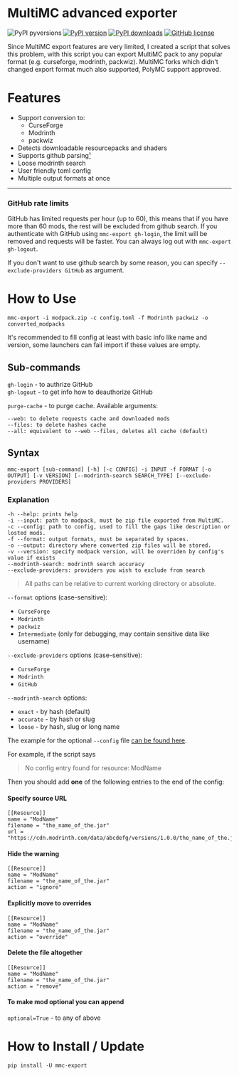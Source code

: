 # MultiMC advanced exporter
![PyPI pyversions](https://img.shields.io/pypi/pyversions/mmc-export)
[![PyPI version](https://img.shields.io/pypi/v/mmc-export?label=mmc-export&color=%2347a637)](https://pypi.org/project/mmc-export)
[![PyPI downloads](https://img.shields.io/pypi/dm/mmc-export?color=%23894bbf)](https://pypistats.org/packages/mmc-export)
[![GitHub license](https://img.shields.io/github/license/RozeFound/mmc-export)](/LICENSE)

Since MultiMC export features are very limited, I created a script that solves this problem, with this script you can export MultiMC pack to any popular format (e.g. curseforge, modrinth, packwiz). MultiMC forks which didn't changed export format much also supported, PolyMC support approved.

# Features

- Support conversion to:
    - CurseForge
    - Modrinth
    - packwiz
- Detects downloadable resourcepacks and shaders
- Supports github parsing[¹](#github-rate-limits)
- Loose modrinth search
- User friendly toml config
- Multiple output formats at once

---
### GitHub rate limits

GitHub has limited requests per hour (up to 60), this means that if you have more than 60 mods, the rest will be excluded from github search. 
If you authenticate with GitHub using `mmc-export gh-login`, the limit will be removed and requests will be faster. You can always log out with `mmc-export gh-logout`.

If you don't want to use github search by some reason, you can specify `--exclude-providers GitHub` as argument.

# How to Use
```
mmc-export -i modpack.zip -c config.toml -f Modrinth packwiz -o converted_modpacks
```
It's recommended to fill config at least with basic info like name and version, some launchers can fail import if these values are empty.

## Sub-commands

`gh-login` - to authrize GitHub \
`gh-logout` - to get info how to deauthorize GitHub 

`purge-cache` - to purge cache. Available arguments:
```
--web: to delete requests cache and downloaded mods
--files: to delete hashes cache
--all: equivalent to --web --files, deletes all cache (default)
```

## Syntax
```
mmc-export [sub-command] [-h] [-c CONFIG] -i INPUT -f FORMAT [-o OUTPUT] [-v VERSION] [--modrinth-search SEARCH_TYPE] [--exclude-providers PROVIDERS]
```

### Explanation
```
-h --help: prints help
-i --input: path to modpack, must be zip file exported from MultiMC.
-c --config: path to config, used to fill the gaps like description or losted mods.
-f --format: output formats, must be separated by spaces.
-o --output: directory where converted zip files will be stored.
-v --version: specify modpack version, will be overriden by config's value if exists
--modrinth-search: modrinth search accuracy
--exclude-providers: providers you wish to exclude from search
```
> All paths can be relative to current working directory or absolute.

`--format` options (case-sensitive): 
- `CurseForge`
- `Modrinth`
- `packwiz`
- `Intermediate` (only for debugging, may contain sensitive data like username)

`--exclude-providers` options (case-sensitive): 
- `CurseForge`
- `Modrinth`
- `GitHub`

`--modrinth-search` options:
- `exact` - by hash (default)
- `accurate` - by hash or slug
- `loose` - by hash, slug or long name

The example for the optional `--config` file [can be found here](example_config.toml). 

For example, if the script says

> No config entry found for resource: ModName

Then you should add **one** of the following entries to the end of the config:

#### Specify source URL
```
[[Resource]]
name = "ModName"
filename = "the_name_of_the.jar" 
url = "https://cdn.modrinth.com/data/abcdefg/versions/1.0.0/the_name_of_the.jar"
```
#### Hide the warning
```
[[Resource]]
name = "ModName"
filename = "the_name_of_the.jar" 
action = "ignore"
```
#### Explicitly move to overrides
```
[[Resource]]
name = "ModName"
filename = "the_name_of_the.jar" 
action = "override"
```
#### Delete the file altogether
```
[[Resource]]
name = "ModName"
filename = "the_name_of_the.jar" 
action = "remove"
```

#### To make mod optional you can append
`optional=True` - to any of above

# How to Install / Update
```
pip install -U mmc-export
```
